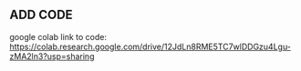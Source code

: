## ADD CODE
 google colab link to code: https://colab.research.google.com/drive/12JdLn8RME5TC7wlDDGzu4Lgu-zMA2ln3?usp=sharing
